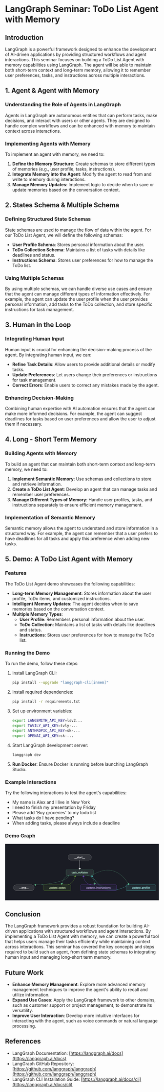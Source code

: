 # LangGraph Seminar: ToDo List Agent with Memory

## Introduction

LangGraph is a powerful framework designed to enhance the development of AI-driven applications by providing structured workflows and agent interactions. This seminar focuses on building a ToDo List Agent with memory capabilities using LangGraph. The agent will be able to maintain both short-term context and long-term memory, allowing it to remember user preferences, tasks, and instructions across multiple interactions.

## 1. Agent & Agent with Memory

### Understanding the Role of Agents in LangGraph

Agents in LangGraph are autonomous entities that can perform tasks, make decisions, and interact with users or other agents. They are designed to handle complex workflows and can be enhanced with memory to maintain context across interactions.

### Implementing Agents with Memory

To implement an agent with memory, we need to:

1. **Define the Memory Structure**: Create schemas to store different types of memories (e.g., user profile, tasks, instructions).
2. **Integrate Memory into the Agent**: Modify the agent to read from and write to memory during interactions.
3. **Manage Memory Updates**: Implement logic to decide when to save or update memories based on the conversation context.

## 2. States Schema & Multiple Schema

### Defining Structured State Schemas

State schemas are used to manage the flow of data within the agent. For our ToDo List Agent, we will define the following schemas:

* **User Profile Schema**: Stores personal information about the user.
* **ToDo Collection Schema**: Maintains a list of tasks with details like deadlines and status.
* **Instructions Schema**: Stores user preferences for how to manage the ToDo list.

### Using Multiple Schemas

By using multiple schemas, we can handle diverse use cases and ensure that the agent can manage different types of information effectively. For example, the agent can update the user profile when the user provides personal information, add tasks to the ToDo collection, and store specific instructions for task management.

## 3. Human in the Loop

### Integrating Human Input

Human input is crucial for enhancing the decision-making process of the agent. By integrating human input, we can:

* **Refine Task Details**: Allow users to provide additional details or modify tasks.
* **Update Preferences**: Let users change their preferences or instructions for task management.
* **Correct Errors**: Enable users to correct any mistakes made by the agent.

### Enhancing Decision-Making

Combining human expertise with AI automation ensures that the agent can make more informed decisions. For example, the agent can suggest deadlines for tasks based on user preferences and allow the user to adjust them if necessary.

## 4. Long - Short Term Memory

### Building Agents with Memory

To build an agent that can maintain both short-term context and long-term memory, we need to:

1. **Implement Semantic Memory**: Use schemas and collections to store and retrieve information.
2. **Create a ToDo List Agent**: Develop an agent that can manage tasks and remember user preferences.
3. **Manage Different Types of Memory**: Handle user profiles, tasks, and instructions separately to ensure efficient memory management.

### Implementation of Semantic Memory

Semantic memory allows the agent to understand and store information in a structured way. For example, the agent can remember that a user prefers to have deadlines for all tasks and apply this preference when adding new tasks.

## 5. Demo: A ToDo List Agent with Memory

### Features

The ToDo List Agent demo showcases the following capabilities:

* **Long-term Memory Management**: Stores information about the user profile, ToDo items, and customized instructions.
* **Intelligent Memory Updates**: The agent decides when to save memories based on the conversation context.
* **Multiple Memory Types**:
  * **User Profile**: Remembers personal information about the user.
  * **ToDo Collection**: Maintains a list of tasks with details like deadlines and status.
  * **Instructions**: Stores user preferences for how to manage the ToDo list.

### Running the Demo

To run the demo, follow these steps:

1. Install LangGraph CLI:
   ```bash
   pip install --upgrade "langgraph-cli[inmem]"
   ```

2. Install required dependencies:
   ```bash
   pip install -r requirements.txt
   ```

3. Set up environment variables:
   ```bash
   export LANGSMITH_API_KEY=lsv2...
   export TAVILY_API_KEY=tvly-...
   export ANTHROPIC_API_KEY=sk-...
   export OPENAI_API_KEY=sk-...
   ```

4. Start LangGraph development server:
   ```bash
   langgraph dev
   ```

5. **Run Docker**: Ensure Docker is running before launching LangGraph Studio.

### Example Interactions

Try the following interactions to test the agent's capabilities:

* My name is Alex and I live in New York
* I need to finish my presentation by Friday
* Please add 'Buy groceries' to my todo list
* What tasks do I have pending?
* When adding tasks, please always include a deadline

### Demo Graph
![Demo Graph](assets/demo_graph.png)

## Conclusion

The LangGraph framework provides a robust foundation for building AI-driven applications with structured workflows and agent interactions. By implementing a ToDo List Agent with memory, we can create a powerful tool that helps users manage their tasks efficiently while maintaining context across interactions. This seminar has covered the key concepts and steps required to build such an agent, from defining state schemas to integrating human input and managing long-short term memory.

## Future Work

* **Enhance Memory Management**: Explore more advanced memory management techniques to improve the agent's ability to recall and utilize information.
* **Expand Use Cases**: Apply the LangGraph framework to other domains, such as customer support or project management, to demonstrate its versatility.
* **Improve User Interaction**: Develop more intuitive interfaces for interacting with the agent, such as voice commands or natural language processing.

## References

* LangGraph Documentation: [https://langgraph.ai/docs](https://langgraph.ai/docs)
* LangGraph GitHub Repository: [https://github.com/langgraph/langgraph](https://github.com/langgraph/langgraph)
* LangGraph CLI Installation Guide: [https://langgraph.ai/docs/cli](https://langgraph.ai/docs/cli)
